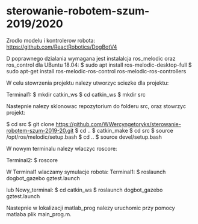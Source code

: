 # sterowanie-robotem-szum-2019/2020

Zrodlo modelu i kontrolerow robota: https://github.com/ReactRobotics/DogBotV4

D poprawnego dzialania wymagana jest instalalcja ros_melodic oraz ros_control
dla UBuntu 18.04:
$ sudo apt install ros-melodic-desktop-full
$ sudo apt-get install ros-melodic-ros-control ros-melodic-ros-controllers

W celu stowrzenia projektu nalezy utworzyc sciezke dla projektu:

Terminal1:
$ mkdir catkin_ws
$ cd catkin_ws
$ mkdir src

Nastepnie nalezy sklonowac repozytorium do folderu src, oraz stowrzyc projekt:

$ cd src
$ git clone https://github.com/WWercyngetoryks/sterowanie-robotem-szum-2019-20.git
$ cd ..
$ catkin_make
$ cd src
$ source /opt/ros/melodic/setup.bash
$ cd ..
$ source devel/setup.bash

W nowym terminalu nalezy wlaczyc roscore:

Terminal2:
$ roscore

W Terminal1 wlaczamy symulacje robota:
Terminal1:
$ roslaunch dogbot_gazebo gztest.launch

lub
Nowy_terminal:
$ cd catkin_ws
$ roslaunch dogbot_gazebo gztest.launch

Nastepnie w lokalizacji matlab_prog nalezy uruchomic przy pomocy matlaba plik main_prog.m.

